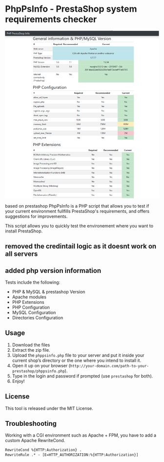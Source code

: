 # PhpPsInfo - PrestaShop system requirements checker

![Screenshot](https://github.com/waleedelsafty/php-ps-info/blob/master/fullprestahsopinfp.png?raw=true)

based on prestashop PhpPsInfo is a PHP script that allows you to test if your current environment fullfills PrestaShop's requirements, and offers suggestions for improvements.

This script allows you to quickly test the environement where you want to install PrestaShop.

## removed the credintail logic as it doesnt work on all servers 
## added  php version information 

Tests include the following:
	
* PHP & MySQL & prestashop Version
* Apache modules
* PHP Extensions
* PHP Configuration
* MySQL Configuration
* Directories Configuration

##  Usage

1. Download the files 
2. Extract the zip file.
3. Upload the `phppsinfo.php` file to your server and put it inside your current shop’s directory or the one where you intend to install it.
4. Open it up on your browser (`http://your-domain.com/path-to-your-prestashop/phppsinfo.php`).
5. Type in the login and password if prompted (use `prestashop` for both).
6. Enjoy!

## License

This tool is released under the MIT License.

## Troubleshooting

Working with a CGI environment such as Apache + FPM, you have to add a custom Apache RewriteCond.

```
RewriteCond %{HTTP:Authorization} .
RewriteRule .* - [E=HTTP_AUTHORIZATION:%{HTTP:Authorization}]
```
